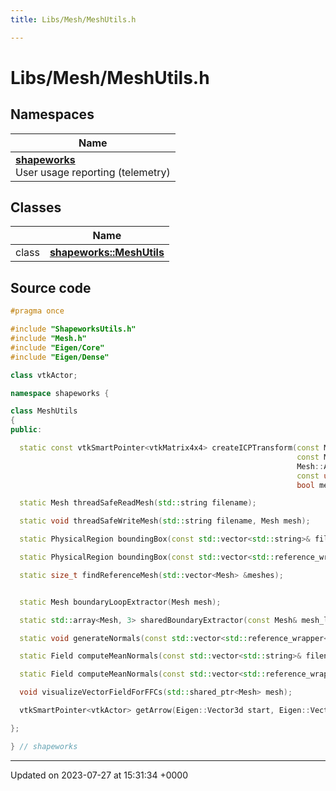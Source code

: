 ```yaml
---
title: Libs/Mesh/MeshUtils.h

---
```


# Libs/Mesh/MeshUtils.h



## Namespaces

| Name           |
| -------------- |
| **[shapeworks](../Namespaces/namespaceshapeworks.md)** <br>User usage reporting (telemetry)  |

## Classes

|                | Name           |
| -------------- | -------------- |
| class | **[shapeworks::MeshUtils](../Classes/classshapeworks_1_1MeshUtils.md)**  |




## Source code

```cpp
#pragma once

#include "ShapeworksUtils.h"
#include "Mesh.h"
#include "Eigen/Core"
#include "Eigen/Dense"

class vtkActor;

namespace shapeworks {

class MeshUtils
{
public:

  static const vtkSmartPointer<vtkMatrix4x4> createICPTransform(const Mesh source,
                                                                const Mesh target,
                                                                Mesh::AlignmentType align,
                                                                const unsigned iterations = 20,
                                                                bool meshTransform = false);

  static Mesh threadSafeReadMesh(std::string filename);

  static void threadSafeWriteMesh(std::string filename, Mesh mesh);

  static PhysicalRegion boundingBox(const std::vector<std::string>& filenames, bool center = false);

  static PhysicalRegion boundingBox(const std::vector<std::reference_wrapper<const Mesh>>& meshes, bool center = false);

  static size_t findReferenceMesh(std::vector<Mesh> &meshes);


  static Mesh boundaryLoopExtractor(Mesh mesh);

  static std::array<Mesh, 3> sharedBoundaryExtractor(const Mesh& mesh_l, const Mesh& mesh_r, double tol);

  static void generateNormals(const std::vector<std::reference_wrapper<Mesh>>& meshes, bool forceRegen = false);

  static Field computeMeanNormals(const std::vector<std::string>& filenames, bool autoGenerateNormals = true);

  static Field computeMeanNormals(const std::vector<std::reference_wrapper<const Mesh>>& meshes);

  void visualizeVectorFieldForFFCs(std::shared_ptr<Mesh> mesh);

  vtkSmartPointer<vtkActor> getArrow(Eigen::Vector3d start, Eigen::Vector3d end);

};

} // shapeworks
```


-------------------------------

Updated on 2023-07-27 at 15:31:34 +0000

